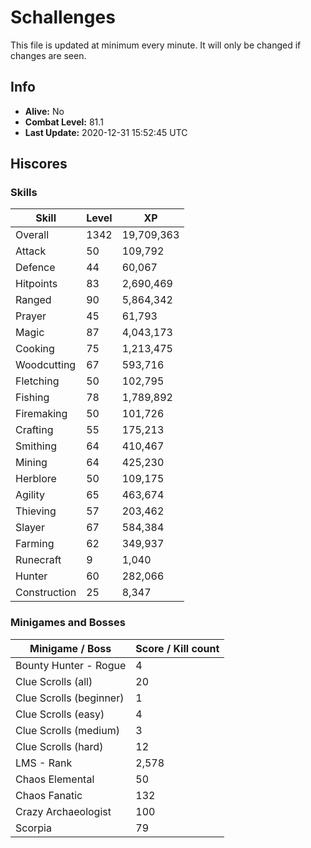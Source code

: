 # Schallenges

This file is updated at minimum every minute. It will only be changed if changes are seen.

## Info

 - **Alive:** No
 - **Combat Level:** 81.1
 - **Last Update:** 2020-12-31 15:52:45 UTC

## Hiscores

### Skills

| Skill | Level | XP |
|--|--|--|
| Overall | 1342 | 19,709,363 |
| Attack | 50 | 109,792 |
| Defence | 44 | 60,067 |
| Hitpoints | 83 | 2,690,469 |
| Ranged | 90 | 5,864,342 |
| Prayer | 45 | 61,793 |
| Magic | 87 | 4,043,173 |
| Cooking | 75 | 1,213,475 |
| Woodcutting | 67 | 593,716 |
| Fletching | 50 | 102,795 |
| Fishing | 78 | 1,789,892 |
| Firemaking | 50 | 101,726 |
| Crafting | 55 | 175,213 |
| Smithing | 64 | 410,467 |
| Mining | 64 | 425,230 |
| Herblore | 50 | 109,175 |
| Agility | 65 | 463,674 |
| Thieving | 57 | 203,462 |
| Slayer | 67 | 584,384 |
| Farming | 62 | 349,937 |
| Runecraft | 9 | 1,040 |
| Hunter | 60 | 282,066 |
| Construction | 25 | 8,347 |

### Minigames and Bosses

| Minigame / Boss | Score / Kill count |
|--|--|
| Bounty Hunter - Rogue | 4 |
| Clue Scrolls (all) | 20 |
| Clue Scrolls (beginner) | 1 |
| Clue Scrolls (easy) | 4 |
| Clue Scrolls (medium) | 3 |
| Clue Scrolls (hard) | 12 |
| LMS - Rank | 2,578 |
| Chaos Elemental | 50 |
| Chaos Fanatic | 132 |
| Crazy Archaeologist | 100 |
| Scorpia | 79 |
